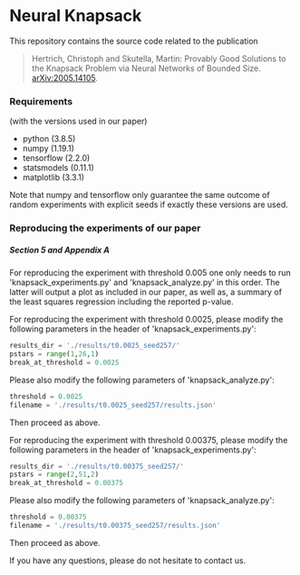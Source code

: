 # Neural Knapsack

This repository contains the source code related to the publication

> Hertrich, Christoph and Skutella, Martin:
> Provably Good Solutions to the Knapsack Problem via Neural Networks of Bounded Size.
> [arXiv:2005.14105](https://arxiv.org/abs/2005.14105).

### Requirements
(with the versions used in our paper)
* python (3.8.5)
* numpy (1.19.1)
* tensorflow (2.2.0)
* statsmodels (0.11.1)
* matplotlib (3.3.1)

Note that numpy and tensorflow only guarantee the same outcome of random experiments with explicit seeds if exactly these versions are used.

### Reproducing the experiments of our paper

##### Section 5 and Appendix A

For reproducing the experiment  with threshold 0.005 one only needs to run 'knapsack_experiments.py' and 'knapsack_analyze.py' in this order. The latter will output a plot as included in our paper, as well as, a summary of the least squares regression including the reported p-value.

For reproducing the experiment with threshold 0.0025, please modify the following parameters in the header of 'knapsack_experiments.py':
```python
results_dir = './results/t0.0025_seed257/'
pstars = range(1,26,1)
break_at_threshold = 0.0025
```

Please also modify the following parameters of 'knapsack_analyze.py':
```python
threshold = 0.0025
filename = './results/t0.0025_seed257/results.json'
```

Then proceed as above.

For reproducing the experiment with threshold 0.00375, please modify the following parameters in the header of 'knapsack_experiments.py':
```python
results_dir = './results/t0.00375_seed257/'
pstars = range(2,51,2)
break_at_threshold = 0.00375
```

Please also modify the following parameters of 'knapsack_analyze.py':
```python
threshold = 0.00375
filename = './results/t0.00375_seed257/results.json'
```

Then proceed as above.

If you have any questions, please do not hesitate to contact us.

